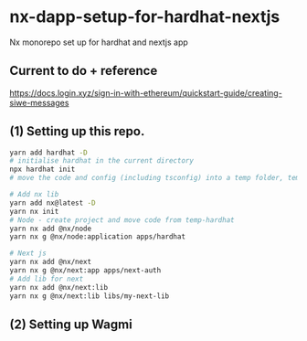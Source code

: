 # nx-dapp-setup-for-hardhat-nextjs

Nx monorepo set up for hardhat and nextjs app

## Current to do + reference

https://docs.login.xyz/sign-in-with-ethereum/quickstart-guide/creating-siwe-messages

## (1) Setting up this repo.

```bash
yarn add hardhat -D
# initialise hardhat in the current directory
npx hardhat init
# move the code and config (including tsconfig) into a temp folder, temp-hardhat

# Add nx lib
yarn add nx@latest -D
yarn nx init
# Node - create project and move code from temp-hardhat
yarn nx add @nx/node
yarn nx g @nx/node:application apps/hardhat

# Next js
yarn nx add @nx/next
yarn nx g @nx/next:app apps/next-auth
# Add lib for next
yarn nx add @nx/next:lib
yarn nx g @nx/next:lib libs/my-next-lib
```

## (2) Setting up Wagmi

```bash

```
